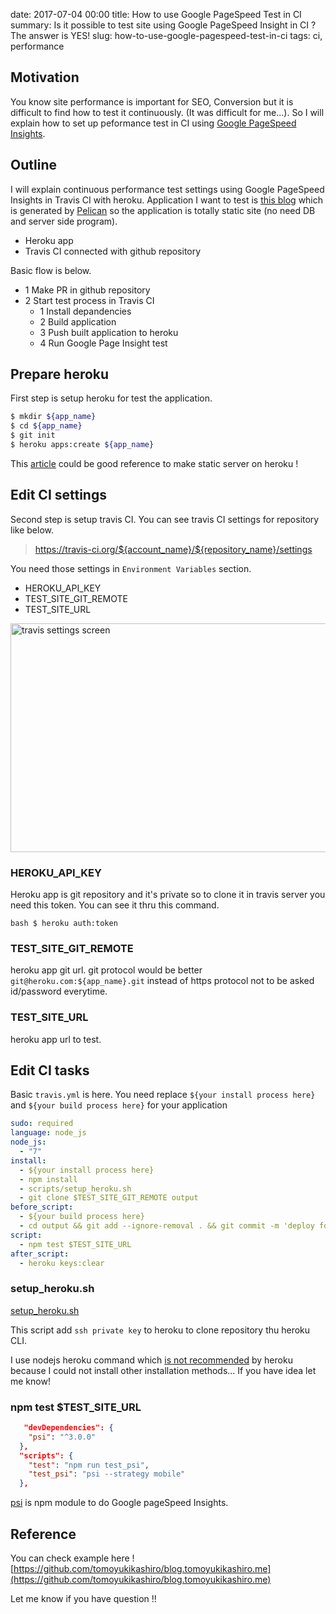 date: 2017-07-04 00:00
title: How to use Google PageSpeed Test in CI
summary: Is it possible to test site using Google PageSpeed Insight in CI ? The answer is YES!
slug: how-to-use-google-pagespeed-test-in-ci
tags: ci, performance

## Motivation

You know site performance is important for SEO, Conversion but it is difficult to find how to test it continuously. (It was difficult for me...).
So I will explain how to set up peformance test in CI using [Google PageSpeed Insights](https://developers.google.com/speed/pagespeed/insights/).

## Outline

I will explain continuous performance test settings using Google PageSpeed Insights in Travis CI with heroku.
Application I want to test is [this blog](https://blog.tomoyukikashiro.me) which is generated by [Pelican](https://blog.getpelican.com/) so the application is totally static site (no need DB and server side program).

- Heroku app
- Travis CI connected with github repository

Basic flow is below.

- 1 Make PR in github repository
- 2 Start test process in Travis CI
    - 1 Install depandencies
    - 2 Build application
    - 3 Push built application to heroku
    - 4 Run Google Page Insight test 

## Prepare heroku

First step is setup heroku for test the application.

```bash
$ mkdir ${app_name}
$ cd ${app_name}
$ git init
$ heroku apps:create ${app_name}
```

This [article](http://blog.teamtreehouse.com/deploy-static-site-heroku) could be good reference to make static server on heroku !

## Edit CI settings

Second step is setup travis CI.
You can see travis CI settings for repository like below.

> https://travis-ci.org/${account_name}/${repository_name}/settings

You need those settings in `Environment Variables` section.

- HEROKU_API_KEY
- TEST_SITE_GIT_REMOTE
- TEST_SITE_URL

<img src="https://i.gyazo.com/87e20559c8cb8e514c1eedff9925d5b6.png" alt="travis settings screen" width="1673" height="366" layout="responsive">

### HEROKU_API_KEY

Heroku app is git repository and it's private so to clone it in travis server you need this token.
You can see it thru this command.

``bash
$ heroku auth:token
``

### TEST_SITE_GIT_REMOTE

heroku app git url. git protocol would be better `git@heroku.com:${app_name}.git` instead of https protocol not to be asked id/password everytime.

### TEST_SITE_URL

heroku app url to test.


## Edit CI tasks

Basic `travis.yml` is here.
You need replace `${your install process here}` and `${your build process here}` for your application

```yml
sudo: required
language: node_js
node_js:
  - "7"
install:
  - ${your install process here}
  - npm install
  - scripts/setup_heroku.sh
  - git clone $TEST_SITE_GIT_REMOTE output
before_script:
  - ${your build process here}
  - cd output && git add --ignore-removal . && git commit -m 'deploy for test' && git push origin master -f && cd -
script:
  - npm test $TEST_SITE_URL
after_script:
  - heroku keys:clear
```

### setup_heroku.sh

[setup_heroku.sh](https://github.com/tomoyukikashiro/blog.tomoyukikashiro.me/blob/master/scripts/setup_heroku.sh)

This script add `ssh private key` to heroku to clone repository thu heroku CLI.

I use nodejs heroku command which [is not recommended](https://devcenter.heroku.com/articles/heroku-cli#npm-version) by heroku because I could not install other installation methods...
If you have idea let me know!

### npm test $TEST_SITE_URL

```json
   "devDependencies": {
    "psi": "^3.0.0"
  }, 
  "scripts": {
    "test": "npm run test_psi",
    "test_psi": "psi --strategy mobile"
  },
```

[psi](https://github.com/addyosmani/psi) is npm module to do Google pageSpeed Insights.

## Reference

You can check example here !
[https://github.com/tomoyukikashiro/blog.tomoyukikashiro.me](https://github.com/tomoyukikashiro/blog.tomoyukikashiro.me)

Let me know if you have question !!
